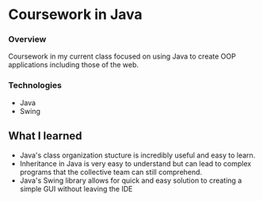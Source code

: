 # Coursework in Java

### Overview
Coursework in my current class focused on using Java to create OOP applications including those of the web.

### Technologies

- Java
- Swing

## What I learned

- Java's class organization stucture is incredibly useful and easy to learn.
- Inheritance in Java is very easy to understand but can lead to complex programs that the collective team can still comprehend.
- Java's Swing library allows for quick and easy solution to creating a simple GUI without leaving the IDE